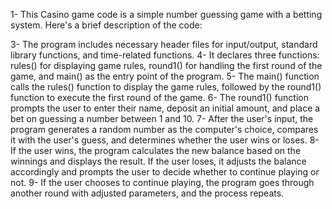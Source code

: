1- This Casino game code is a simple number guessing game with a betting system. Here's a brief description of the code:
 
3- The program includes necessary header files for input/output, standard library functions, and time-related functions.
4- It declares three functions: rules() for displaying game rules, round1() for handling the first round of the game, and main() as the entry point of the program.
5- The main() function calls the rules() function to display the game rules, followed by the round1() function to execute the first round of the game.
6- The round1() function prompts the user to enter their name, deposit an initial amount, and place a bet on guessing a number between 1 and 10.
7- After the user's input, the program generates a random number as the computer's choice, compares it with the user's guess, and determines whether the user wins or loses.
8- If the user wins, the program calculates the new balance based on the winnings and displays the result. If the user loses, it adjusts the balance accordingly and prompts the user to decide whether to continue playing or not.
9- If the user chooses to continue playing, the program goes through another round with adjusted parameters, and the process repeats.

